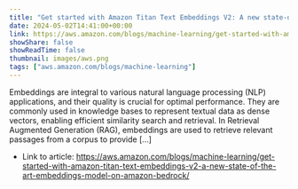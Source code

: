 ```yaml
---
title: "Get started with Amazon Titan Text Embeddings V2: A new state-of-the-art embeddings model on Amazon Bedrock"
date: 2024-05-02T14:41:00+00:00
link: https://aws.amazon.com/blogs/machine-learning/get-started-with-amazon-titan-text-embeddings-v2-a-new-state-of-the-art-embeddings-model-on-amazon-bedrock/
showShare: false
showReadTime: false
thumbnail: images/aws.png
tags: ["aws.amazon.com/blogs/machine-learning"]
---
```

Embeddings are integral to various natural language processing (NLP) applications, and their quality is crucial for optimal performance. They are commonly used in knowledge bases to represent textual data as dense vectors, enabling efficient similarity search and retrieval. In Retrieval Augmented Generation (RAG), embeddings are used to retrieve relevant passages from a corpus to provide […]

- Link to article: https://aws.amazon.com/blogs/machine-learning/get-started-with-amazon-titan-text-embeddings-v2-a-new-state-of-the-art-embeddings-model-on-amazon-bedrock/